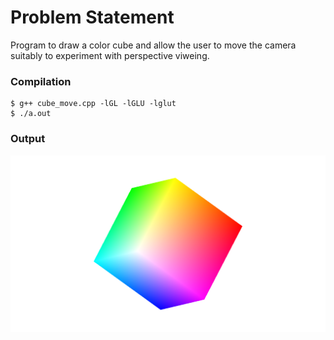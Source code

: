 Problem Statement
=================

Program to draw a color cube and allow the user to move the camera suitably to experiment with perspective viweing.


### Compilation

```
$ g++ cube_move.cpp -lGL -lGLU -lglut 
$ ./a.out

```

### Output

![Screenshot of Output](cube_move.png)

